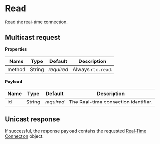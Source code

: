 # Read

Read the real-time connection.



## Multicast request

**Properties**

Name             | Type   | Default    | Description
---------------- | ------ | ---------- | ------------------
method           | String | _required_ | Always `rtc.read`.

**Payload**

Name       | Type   | Default    | Description
---------- | ------ | ---------- | ------------------
id         | String | _required_ | The Real-time connection identifier.



## Unicast response

If successful, the response payload contains the requested [Real-Time Connection](../rtc.md#properties) object.
